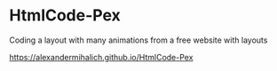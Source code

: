 # HtmlCode-Pex

Сoding a layout with many animations from a free website with layouts 

 https://alexandermihalich.github.io/HtmlCode-Pex
